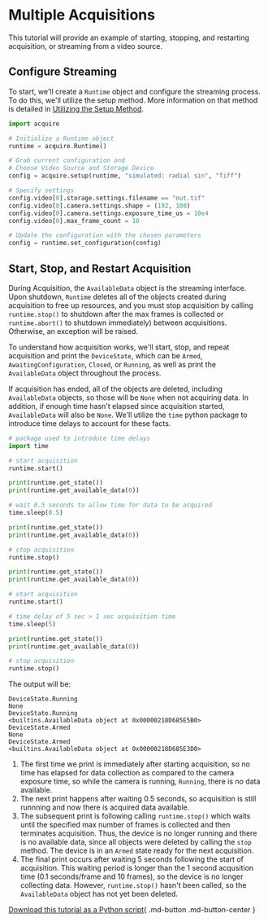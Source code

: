 # Multiple Acquisitions

This tutorial will provide an example of starting, stopping, and restarting acquisition, or streaming from a video source.

## Configure Streaming

To start, we'll create a `Runtime` object and configure the streaming process. To do this, we'll utilize the setup method. More information on that method is detailed in [Utilizing the Setup Method](setup.md).

```python
import acquire

# Initialize a Runtime object
runtime = acquire.Runtime()

# Grab current configuration and
# Choose Video Source and Storage Device
config = acquire.setup(runtime, "simulated: radial sin", "Tiff")

# Specify settings
config.video[0].storage.settings.filename == "out.tif"
config.video[0].camera.settings.shape = (192, 108)
config.video[0].camera.settings.exposure_time_us = 10e4
config.video[0].max_frame_count = 10

# Update the configuration with the chosen parameters
config = runtime.set_configuration(config)
```

## Start, Stop, and Restart Acquisition

During Acquisition, the `AvailableData` object is the streaming interface. Upon shutdown, `Runtime` deletes all of the objects created during acquisition to free up resources, and you must stop acquisition by calling `runtime.stop()` to shutdown after the max frames is collected or `runtime.abort()` to shutdown immediately) between acquisitions. Otherwise, an exception will be raised.

To understand how acquisition works, we'll start, stop, and repeat acquisition and print the `DeviceState`, which can be `Armed`, `AwaitingConfiguration`, `Closed`, or `Running`, as well as print the `AvailableData` object throughout the process.

If acquisition has ended, all of the objects are deleted, including `AvailableData` objects, so those will be `None` when not acquiring data. In addition, if enough time hasn't elapsed since acquisition started, `AvailableData` will also be `None`. We'll utilize the `time` python package to introduce time delays to account for these facts.

```python
# package used to introduce time delays
import time

# start acquisition
runtime.start()

print(runtime.get_state())
print(runtime.get_available_data(0))

# wait 0.5 seconds to allow time for data to be acquired
time.sleep(0.5)

print(runtime.get_state())
print(runtime.get_available_data(0))

# stop acquisition
runtime.stop()

print(runtime.get_state())
print(runtime.get_available_data(0))

# start acquisition
runtime.start()

# time delay of 5 sec > 1 sec acquisition time
time.sleep(5)

print(runtime.get_state())
print(runtime.get_available_data(0))

# stop acquisition
runtime.stop()
```

The output will be:

```
DeviceState.Running
None
DeviceState.Running
<builtins.AvailableData object at 0x00000218D685E5B0>
DeviceState.Armed
None
DeviceState.Armed
<builtins.AvailableData object at 0x00000218D685E3D0>
```
1. The first time we print is immediately after starting acquisition, so no time has elapsed for data collection as compared to the camera exposure time, so while the camera is running, `Running`, there is no data available.
2. The next print happens after waiting 0.5 seconds, so acquisition is still runnning and now there is acquired data available.
3. The subsequent print is following calling `runtime.stop()` which waits until the specified max number of frames is collected and then terminates acquisition. Thus, the device is no longer running and there is no available data, since all objects were deleted by calling the `stop` method. The device is in an `Armed` state ready for the next acquisition.
4. The final print occurs after waiting 5 seconds following the start of acquisition. This waiting period is longer than the 1 second acqusition time (0.1 seconds/frame and 10 frames), so the device is no longer collecting data. However, `runtime.stop()` hasn't been called, so the `AvailableData` object has not yet been deleted.

[Download this tutorial as a Python script](start_stop.py){ .md-button .md-button-center }
